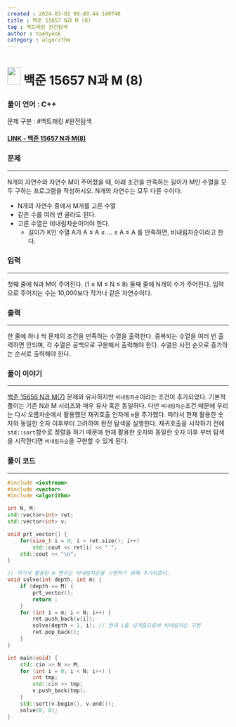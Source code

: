```yaml
---
created : 2024-03-01 09:49:44.149740
title : 백준 15657 N과 M (8)
tag : 백트래킹 완전탐색 
author : taehyeok
category : algorithm
---
```

# <img src="https://d2gd6pc034wcta.cloudfront.net/tier/8.svg" width="30" height="40"> 백준 15657 N과 M (8)

### 풀이 언어 : C++

문제 구분 : #백트래킹 #완전탐색 
#### [LINK - 백준 15657 N과 M(8)](https://www.acmicpc.net/problem/15657)

### 문제
<hr>

N개의 자연수와 자연수 M이 주어졌을 때, 아래 조건을 만족하는 길이가 M인 수열을 모두 구하는 프로그램을 작성하시오. N개의 자연수는 모두 다른 수이다.
 - N개의 자연수 중에서 M개를 고른 수열
- 같은 수를 여러 번 골라도 된다.
- 고른 수열은 비내림차순이어야 한다.
	- 길이가 K인 수열 A가 A ≤ A ≤ ... ≤ A ≤ A 를 만족하면, 비내림차순이라고 한다.

### 입력
<hr>

첫째 줄에 N과 M이 주어진다. (1 ≤ M ≤ N ≤ 8)
둘째 줄에 N개의 수가 주어진다. 입력으로 주어지는 수는 10,000보다 작거나 같은 자연수이다.
### 출력
<hr>

한 줄에 하나 씩 문제의 조건을 만족하는 수열을 출력한다. 중복되는 수열을 여러 번 출력하면 안되며, 각 수열은 공백으로 구분해서 출력해야 한다. 수열은 사전 순으로 증가하는 순서로 출력해야 한다.
### 풀이 이야기
<hr>

[백준 15656 N과 M(7)](./15656.md) 문제와 유사하지만 `비내림차순`이라는 조건이 추가되었다. 기본적 풀이는 기존 N과 M 시리즈와 매우 유사 혹은 동일하다. 다만 `비내림차순`조건 때문에 우리는 다시 오름차순에서 활용했던 재귀호출 인자에 `m`을 추가했다. 따라서 현재 활용한 숫자와 동일한 숫자 이후부터 고려하여 완전 탐색을 실행한다. 재귀호출을 시작하기 전에 `std::sort`함수로 정렬을 하기 때문에 현재 활용한 숫자와 동일한 숫자 이후 부터 탐색을 시작한다면 `비내림차순`을 구현할 수 있게 된다.
### 풀이 코드
<hr>

``` c++
#include <iostream>
#include <vector>
#include <algorithm>

int N, M;
std::vector<int> ret;
std::vector<int> v;

void prt_vector() {
	for(size_t i = 0; i < ret.size(); i++)
		std::cout << ret[i] << " ";
	std::cout << "\n";
}

// 여기서 활용된 m 변수는 비내림차순을 구현하기 위해 추가되었다.
void solve(int depth, int m) {
	if (depth == M) {
		prt_vector();
		return ;
	}
	for (int i = m; i < N; i++) {
		ret.push_back(v[i]);
		solve(depth + 1, i); // 현재 i를 넘겨줌으로써 비내림차순 구현
		ret.pop_back();
	}
}

int main(void) {
	std::cin >> N >> M;
	for (int i = 0; i < N; i++) {
		int tmp;
		std::cin >> tmp;
		v.push_back(tmp);
	}
	std::sort(v.begin(), v.end());
	solve(0, 0);
}
```

